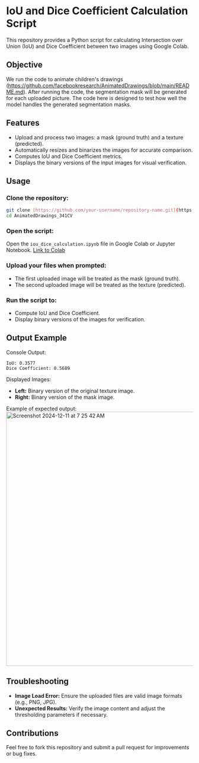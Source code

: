 # IoU and Dice Coefficient Calculation Script

This repository provides a Python script for calculating Intersection over Union (IoU) and Dice Coefficient between two images using Google Colab.

## Objective
We run the code to animate children's drawings (https://github.com/facebookresearch/AnimatedDrawings/blob/main/README.md). After running the code, the segmentation mask will be generated for each uploaded picture. The code here is designed to test how well the model handles the generated segmentation masks.

## Features
- Upload and process two images: a mask (ground truth) and a texture (predicted).
- Automatically resizes and binarizes the images for accurate comparison.
- Computes IoU and Dice Coefficient metrics.
- Displays the binary versions of the input images for visual verification.

## Usage

### Clone the repository:
```bash
git clone [https://github.com/your-username/repository-name.git](https://github.com/anhthach375/AnimatedDrawings_341CV.git)
cd AnimatedDrawings_341CV
```

### Open the script:
Open the `iou_dice_calculation.ipynb` file in Google Colab or Jupyter Notebook.
[Link to Colab](https://colab.research.google.com/drive/1ayTfQarv4x5oqpBRtx21rQafBU03g5rG?authuser=2)


### Upload your files when prompted:
- The first uploaded image will be treated as the mask (ground truth).
- The second uploaded image will be treated as the texture (predicted).

### Run the script to:
- Compute IoU and Dice Coefficient.
- Display binary versions of the images for verification.

## Output Example

Console Output:
```
IoU: 0.3577
Dice Coefficient: 0.5689
```

Displayed Images:
- **Left:** Binary version of the original texture image.
- **Right:** Binary version of the mask image.

Example of expected output:
<img width="686" alt="Screenshot 2024-12-11 at 7 25 42 AM" src="https://github.com/user-attachments/assets/5ed102e1-e415-47e9-b12c-454ffb454111">


## Troubleshooting
- **Image Load Error:** Ensure the uploaded files are valid image formats (e.g., PNG, JPG).
- **Unexpected Results:** Verify the image content and adjust the thresholding parameters if necessary.

## Contributions
Feel free to fork this repository and submit a pull request for improvements or bug fixes.

